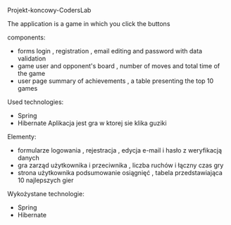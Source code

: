 Projekt-koncowy-CodersLab

The application is a game in which you click the buttons

components:
- forms
	login
	, registration
	, email editing and password
	with data validation
- game
	user and opponent's board
	, number of moves and total time of the game
- user page
	summary of achievements
	, a table presenting the top 10 games

Used technologies:
- Spring
- Hibernate
Aplikacja jest gra w ktorej sie klika guziki

Elementy:
- formularze
	logowania
	, rejestracja
	, edycja e-mail i hasło
	z weryfikacją danych
- gra
	zarząd użytkownika i przeciwnika
	, liczba ruchów i łączny czas gry
- strona użytkownika
	podsumowanie osiągnięć
	, tabela przedstawiająca 10 najlepszych gier

Wykożystane technologie:
- Spring
- Hibernate
